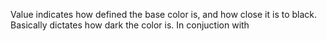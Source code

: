 Value indicates how defined the base color is, and how close it is to black. Basically dictates how dark the color is. In conjuction with 